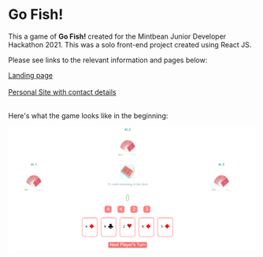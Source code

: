 # Go Fish!

This a game of **Go Fish!** created for the Mintbean Junior Developer Hackathon 2021.
This was a solo front-end project created using React JS.

Please see links to the relevant information and pages below:

[Landing page](https://pensive-saha-a9c9f8.netlify.app)<br><br>
[Personal Site with contact details](https://hodeemmiller.com)<br><br>

Here's what the game looks like in the beginning:<br>

![Screenshot](https://github.com/HM-23-HM/mintbean/blob/main/src/screenshot.PNG)
